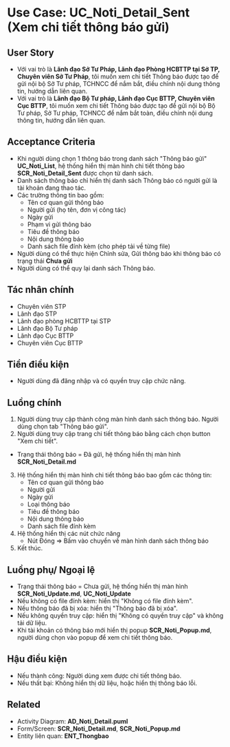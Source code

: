 # Use Case: UC_Noti_Detail_Sent (Xem chi tiết thông báo gửi)

## User Story
- Với vai trò là **Lãnh đạo Sở Tư Pháp, Lãnh đạo Phòng HCBTTP tại Sở TP, Chuyên viên Sở Tư Pháp**, tôi muốn xem chi tiết Thông báo được tạo để gửi nội bộ Sở Tư pháp, TCHNCC để nắm bắt, điều chỉnh nội dung thông tin, hướng dẫn liên quan.
- Với vai trò là **Lãnh đạo Bộ Tư pháp, Lãnh đạo Cục BTTP, Chuyên viên Cục BTTP**, tôi muốn xem chi tiết Thông báo được tạo để gửi nội bộ Bộ Tư pháp, Sở Tư pháp, TCHNCC để nắm bắt toàn, điều chỉnh nội dung thông tin, hướng dẫn liên quan.

## Acceptance Criteria
- Khi người dùng chọn 1 thông báo trong danh sách "Thông báo gửi" **UC_Noti_List**, hệ thống hiển thị màn hình chi tiết thông báo **SCR_Noti_Detail_Sent** được chọn từ danh sách.
- Danh sách thông báo chỉ hiển thị danh sách Thông báo có người gửi là tài khoản đang thao tác.
- Các trường thông tin bao gồm:
   - Tên cơ quan gửi thông báo
   - Người gửi (họ tên, đơn vị công tác)
   - Ngày gửi
   - Phạm vi gửi thông báo
   - Tiêu đề thông báo
   - Nội dung thông báo
   - Danh sách file đính kèm (cho phép tải về từng file)
- Người dùng có thể thực hiện Chỉnh sửa, Gửi thông báo khi thông báo có trạng thái **Chưa gửi**
- Người dùng có thể quy lại danh sách Thông báo.

## Tác nhân chính
- Chuyên viên STP
- Lãnh đạo STP
- Lãnh đạo phòng HCBTTP tại STP
- Lãnh đạo Bộ Tư pháp
- Lãnh đạo Cục BTTP
- Chuyên viên Cục BTTP

## Tiền điều kiện
- Người dùng đã đăng nhập và có quyền truy cập chức năng.

## Luồng chính
1. Người dùng truy cập thành công màn hình danh sách thông báo. Người dùng chọn tab "Thông báo gửi".
2. Người dùng truy cập trang chi tiết thông báo bằng cách chọn button "Xem chi tiết".
- Trạng thái thông báo = Đã gửi, hệ thống hiển thị màn hình **SCR_Noti_Detail.md**
3. Hệ thống hiển thị màn hình chi tiết thông báo bao gồm các thông tin:
   - Tên cơ quan gửi thông báo
   - Người gửi
   - Ngày gửi
   - Loại thông báo
   - Tiêu đề thông báo
   - Nội dung thông báo
   - Danh sách file đính kèm
4. Hệ thống hiển thị các nút chức năng
   - Nút Đóng => Bấm vào chuyển về màn hình danh sách thông báo
5. Kết thúc.

## Luồng phụ/ Ngoại lệ
- Trạng thái thông báo = Chưa gửi, hệ thống hiển thị màn hình **SCR_Noti_Update.md**, **UC_Noti_Update**
- Nếu không có file đính kèm: hiển thị "Không có file đính kèm".
- Nếu thông báo đã bị xóa: hiển thị "Thông báo đã bị xóa".
- Nếu không quyền truy cập: hiển thị "Không có quyền truy cập" và không tải dữ liệu.
- Khi tài khoản có thông báo mới hiển thị popup **SCR_Noti_Popup.md**, người dùng chọn vào popup để xem chi tiết thông báo.

## Hậu điều kiện
- Nếu thành công: Người dùng xem được chi tiết thông báo.
- Nếu thất bại: Không hiển thị dữ liệu, hoặc hiển thị thông báo lỗi.

## Related
- Activity Diagram: **AD_Noti_Detail.puml**
- Form/Screen: **SCR_Noti_Detail.md**, **SCR_Noti_Popup.md**
- Entity liên quan: **ENT_Thongbao**